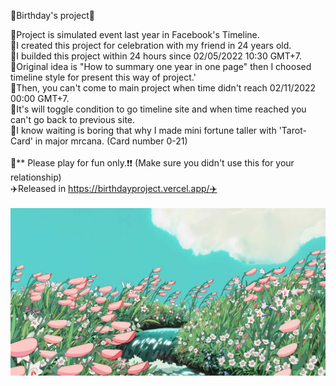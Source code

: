 🍰Birthday's project🍰

🔸Project is simulated event last year in Facebook's Timeline.<br>
🔸I created this project for celebration with my friend in 24 years old.<br>
🔸I builded this project within 24 hours since 02/05/2022 10:30 GMT+7.<br>
🔸Original idea is "How to summary one year in one page" then I choosed timeline style for present this way of project.'<br>
🔸Then, you can't come to main project when time didn't reach 02/11/2022 00:00 GMT+7.<br>
🔸It's will toggle condition to go timeline site and when time reached you can't go back to previous site.<br>
🔸I know waiting is boring that why I made mini fortune taller with 'Tarot-Card' in major mrcana. (Card number 0-21)<br>
<br>
📌** Please play for fun only.❗️❗️ (Make sure you didn't use this for your relationship)
<br>
✈️Released in https://birthdayproject.vercel.app/✈️
<br><br>
![alt text](https://github.com/Yonshisoru/birthdayproject/blob/main/src/img/indexbg.jpg)
